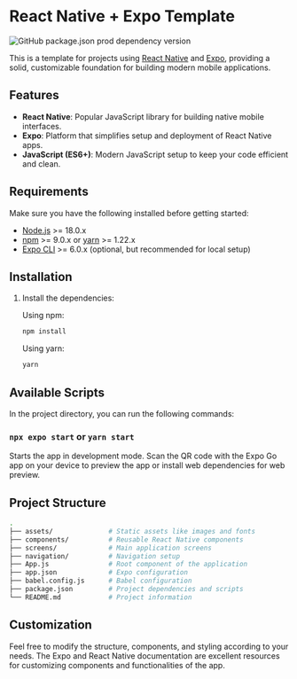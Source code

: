# React Native + Expo Template

<!-- ![GitHub package.json dev dependency version](https://img.shields.io/github/package-json/dependency-version/awerito/react-native-expo-template/dev/expo?logo=expo) -->
![GitHub package.json prod dependency version](https://img.shields.io/github/package-json/dependency-version/awerito/13-memes-app/react-native?logo=react)
<!-- [![GitHub License](https://img.shields.io/github/license/Awerito/react-native-expo-template?logo=github)](./LICENSE) -->

This is a template for projects using [React Native](https://reactnative.dev/)
and [Expo](https://expo.dev/), providing a solid, customizable foundation for
building modern mobile applications.

## Features

- **React Native**: Popular JavaScript library for building native mobile
interfaces.
- **Expo**: Platform that simplifies setup and deployment of React Native apps.
- **JavaScript (ES6+)**: Modern JavaScript setup to keep your code efficient
and clean.

## Requirements

Make sure you have the following installed before getting started:

- [Node.js](https://nodejs.org/) >= 18.0.x
- [npm](https://www.npmjs.com/) >= 9.0.x or [yarn](https://yarnpkg.com/) >= 1.22.x
- [Expo CLI](https://docs.expo.dev/get-started/installation/) >= 6.0.x
(optional, but recommended for local setup)

## Installation

1. Install the dependencies:

   Using npm:

   ```bash
   npm install
   ```

   Using yarn:

   ```bash
   yarn
   ```

## Available Scripts

In the project directory, you can run the following commands:

### `npx expo start` or `yarn start`

Starts the app in development mode. Scan the QR code with the Expo Go app on
your device to preview the app or install web dependencies for web preview.

## Project Structure

```bash
.
├── assets/              # Static assets like images and fonts
├── components/          # Reusable React Native components
├── screens/             # Main application screens
├── navigation/          # Navigation setup
├── App.js               # Root component of the application
├── app.json             # Expo configuration
├── babel.config.js      # Babel configuration
├── package.json         # Project dependencies and scripts
└── README.md            # Project information
```

## Customization

Feel free to modify the structure, components, and styling according to your
needs. The Expo and React Native documentation are excellent resources for
customizing components and functionalities of the app.
